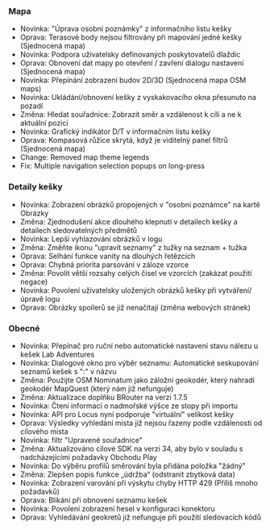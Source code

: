 ### Mapa
- Novinka: "Úprava osobní poznámky" z informačního listu kešky
- Oprava: Terasové body nejsou filtrovány při mapování jedné kešky (Sjednocená mapa)
- Novinka: Podpora uživatelsky definovaných poskytovatelů dlaždic
- Oprava: Obnovení dat mapy po otevření / zavření dialogu nastavení (Sjednocená mapa)
- Novinka: Přepínání zobrazení budov 2D/3D (Sjednocená mapa OSM maps)
- Novinka: Ukládání/obnovení kešky z vyskakovacího okna přesunuto na pozadí
- Změna: Hledat souřadnice: Zobrazit směr a vzdálenost k cíli a ne k aktuální pozici
- Novinka: Grafický indikátor D/T v informačním listu kešky
- Oprava: Kompasová růžice skrytá, když je viditelný panel filtrů (Sjednocená mapa)
- Change: Removed map theme legends
- Fix: Multiple navigation selection popups on long-press

### Detaily kešky
- Novinka: Zobrazení obrázků propojených v "osobní poznámce" na kartě Obrázky
- Změna: Zjednodušení akce dlouhého klepnutí v detailech kešky a detailech sledovatelných předmětů
- Novinka: Lepší vyhlazování obrázků v logu
- Změna: Změňte ikonu "upravit seznamy" z tužky na seznam + tužka
- Oprava: Selhání funkce vanity na dlouhých řetězcích
- Oprava: Chybná priorita parsování v záloze vzorce
- Změna: Povolit větší rozsahy celých čísel ve vzorcích (zakázat použití negace)
- Novinka: Povolení uživatelsky uložených obrázků kešky při vytváření/úpravě logu
- Oprava: Obrázky spoilerů se již nenačítají (změna webových stránek)

### Obecné
- Novinka: Přepínač pro ruční nebo automatické nastavení stavu nálezu u kešek Lab Adventures
- Novinka: Dialogové okno pro výběr seznamu: Automatické seskupování seznamů kešek s ":" v názvu
- Změna: Použijte OSM Nominatum jako záložní geokodér, který nahradí geokodér MapQuest (který nám již nefunguje)
- Změna: Aktualizace doplňku BRouter na verzi 1.7.5
- Novinka: Čtení informací o nadmořské výšce ze stopy při importu
- Novinka: API pro Locus nyní podporuje "virtuální" velikost kešky
- Oprava: Výsledky vyhledání místa již nejsou řazeny podle vzdálenosti od cílového místa
- Novinka: filtr "Upravené souřadnice"
- Změna: Aktualizováno cílové SDK na verzi 34, aby bylo v souladu s nadcházejícími požadavky Obchodu Play
- Novinka: Do výběru profilů směrování byla přidána položka "žádný"
- Změna: Zlepšen popis funkce „údržba“ (odstranit zbytková data)
- Novinka: Zobrazení varování při výskytu chyby HTTP 429 (Příliš mnoho požadavků)
- Oprava: Blikání při obnovení seznamu kešek
- Novinka: Povolení zobrazení hesel v konfiguraci konektoru
- Oprava: Vyhledávání geokretů již nefunguje při použití sledovacích kódů
